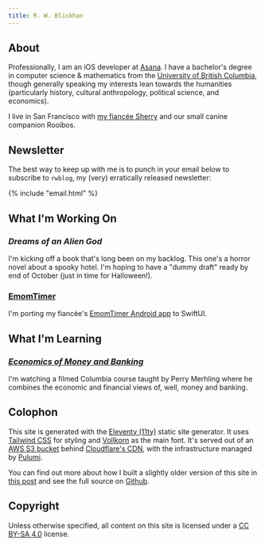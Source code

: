 ```yaml
---
title: R. W. Blickhan
---
```


## About

Professionally, I am an iOS developer at [Asana](https://asana.com/). I have a bachelor's degree in computer science & mathematics from the [University of British Columbia](https://www.ubc.ca/), though generally speaking my interests lean towards the humanities (particularly history, cultural anthropology, political science, and economics).

I live in San Francisco with [my fiancée Sherry](http://sherryyuan.me) and our small canine companion Rooibos.

## Newsletter

The best way to keep up with me is to punch in your email below to subscribe to `rwblog`, my (very) erratically released newsletter:

{% include "email.html" %}

## What I'm Working On

### *Dreams of an Alien God*

I'm kicking off a book that's long been on my backlog. This one's a horror novel about a spooky hotel. I'm hoping to have a "dummy draft" ready by end of October (just in time for Halloween!).

### [EmomTimer](https://github.com/rwblickhan/EmomTimer)

I'm porting my fiancée's [EmomTimer Android app](https://github.com/frostyshadows/EmomTimer) to SwiftUI.

## What I'm Learning

### [*Economics of Money and Banking*](https://youtu.be/KNEouYM5wRE)

I'm watching a filmed Columbia course taught by Perry Merhling where he combines the economic and financial views of, well, money and banking.

## Colophon

This site is generated with the [Eleventy (11ty)](https://www.11ty.dev) static site generator. It uses [Tailwind CSS](https://tailwindcss.com) for styling and [Vollkorn](http://vollkorn-typeface.com) as the main font. It's served out of an [AWS S3 bucket](https://aws.amazon.com/s3/) behind [Cloudflare's CDN](https://www.cloudflare.com/), with the infrastructure managed by [Pulumi](https://www.pulumi.com).

You can find out more about how I built a slightly older version of this site in [this post](/technical/2022-site) and see the full source on [Github](https://github.com/rwblickhan/11ty-rwblickhan.org).

## Copyright

Unless otherwise specified, all content on this site is licensed under a [CC BY-SA 4.0](https://creativecommons.org/licenses/by-sa/4.0/) license.
